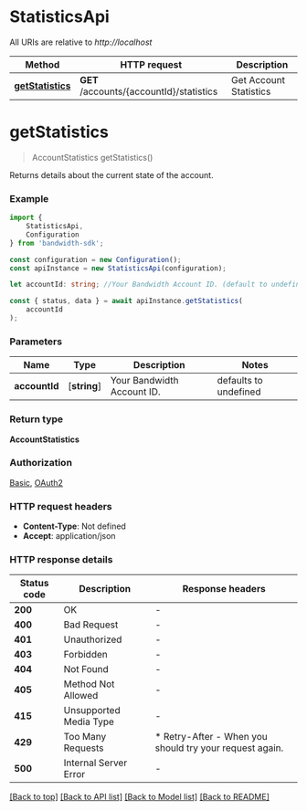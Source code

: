 # StatisticsApi

All URIs are relative to *http://localhost*

|Method | HTTP request | Description|
|------------- | ------------- | -------------|
|[**getStatistics**](#getstatistics) | **GET** /accounts/{accountId}/statistics | Get Account Statistics|

# **getStatistics**
> AccountStatistics getStatistics()

Returns details about the current state of the account.

### Example

```typescript
import {
    StatisticsApi,
    Configuration
} from 'bandwidth-sdk';

const configuration = new Configuration();
const apiInstance = new StatisticsApi(configuration);

let accountId: string; //Your Bandwidth Account ID. (default to undefined)

const { status, data } = await apiInstance.getStatistics(
    accountId
);
```

### Parameters

|Name | Type | Description  | Notes|
|------------- | ------------- | ------------- | -------------|
| **accountId** | [**string**] | Your Bandwidth Account ID. | defaults to undefined|


### Return type

**AccountStatistics**

### Authorization

[Basic](../README.md#Basic), [OAuth2](../README.md#OAuth2)

### HTTP request headers

 - **Content-Type**: Not defined
 - **Accept**: application/json


### HTTP response details
| Status code | Description | Response headers |
|-------------|-------------|------------------|
|**200** | OK |  -  |
|**400** | Bad Request |  -  |
|**401** | Unauthorized |  -  |
|**403** | Forbidden |  -  |
|**404** | Not Found |  -  |
|**405** | Method Not Allowed |  -  |
|**415** | Unsupported Media Type |  -  |
|**429** | Too Many Requests |  * Retry-After - When you should try your request again. <br>  |
|**500** | Internal Server Error |  -  |

[[Back to top]](#) [[Back to API list]](../README.md#documentation-for-api-endpoints) [[Back to Model list]](../README.md#documentation-for-models) [[Back to README]](../README.md)

